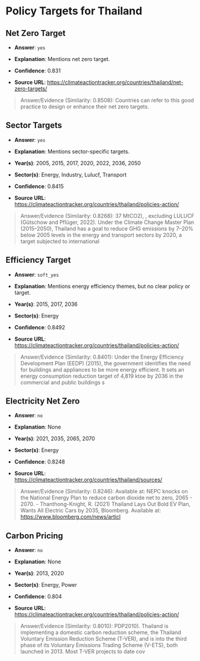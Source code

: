 # Policy Targets for Thailand


## Net Zero Target

- **Answer**: `yes`

- **Explanation**: Mentions net zero target.

- **Confidence**: 0.831

- **Source URL**: https://climateactiontracker.org/countries/thailand/net-zero-targets/

> Answer/Evidence (Similarity: 0.8508): Countries can refer to this good practice to design or enhance their net zero targets.


## Sector Targets

- **Answer**: `yes`

- **Explanation**: Mentions sector-specific targets.

- **Year(s)**: 2005, 2015, 2017, 2020, 2022, 2036, 2050

- **Sector(s)**: Energy, Industry, Lulucf, Transport

- **Confidence**: 0.8415

- **Source URL**: https://climateactiontracker.org/countries/thailand/policies-action/

> Answer/Evidence (Similarity: 0.8268): 37 MtCO2), , excluding LULUCF (Gütschow and Pflüger, 2022). Under the Climate Change Master Plan (2015–2050), Thailand has a goal to reduce GHG emissions by 7–20% below 2005 levels in the energy and transport sectors by 2020, a target subjected to international 


## Efficiency Target

- **Answer**: `soft_yes`

- **Explanation**: Mentions energy efficiency themes, but no clear policy or target.

- **Year(s)**: 2015, 2017, 2036

- **Sector(s)**: Energy

- **Confidence**: 0.8492

- **Source URL**: https://climateactiontracker.org/countries/thailand/policies-action/

> Answer/Evidence (Similarity: 0.8401): Under the Energy Efficiency Development Plan (EEDP) (2015), the government identifies the need for buildings and appliances to be more energy efficient. It sets an energy consumption reduction target of 4,819 ktoe by 2036 in the commercial and public buildings s


## Electricity Net Zero

- **Answer**: `no`

- **Explanation**: None

- **Year(s)**: 2021, 2035, 2065, 2070

- **Sector(s)**: Energy

- **Confidence**: 0.8248

- **Source URL**: https://climateactiontracker.org/countries/thailand/sources/

> Answer/Evidence (Similarity: 0.8246): Available at: NEPC knocks on the National Energy Plan to reduce carbon dioxide net to zero, 2065 - 2070. - Thanthong-Knight, R. (2021) Thailand Lays Out Bold EV Plan, Wants All Electric Cars by 2035, Bloomberg. Available at: https://www.bloomberg.com/news/articl


## Carbon Pricing

- **Answer**: `no`

- **Explanation**: None

- **Year(s)**: 2013, 2020

- **Sector(s)**: Energy, Power

- **Confidence**: 0.804

- **Source URL**: https://climateactiontracker.org/countries/thailand/policies-action/

> Answer/Evidence (Similarity: 0.8010): PDP2010). Thailand is implementing a domestic carbon reduction scheme, the Thailand Voluntary Emission Reduction Scheme (T-VER), and is into the third phase of its Voluntary Emissions Trading Scheme (V-ETS), both launched in 2013. Most T-VER projects to date cov
